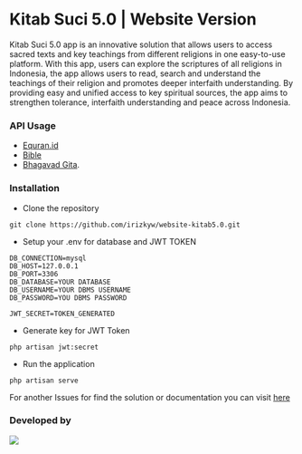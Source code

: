 # Kitab Suci 5.0 | Website Version
Kitab Suci 5.0 app is an innovative solution that allows users to access sacred texts and key teachings from different religions in one easy-to-use platform. With this app, users can explore the scriptures of all religions in Indonesia, the app allows users to read, search and understand the teachings of their religion and promotes deeper interfaith understanding. By providing easy and unified access to key spiritual sources, the app aims to strengthen tolerance, interfaith understanding and peace across Indonesia.

### API Usage
- [Equran.id](https://equran.id/apidev/v2)
- [Bible](https://api.scripture.api.bible/)
- [Bhagavad Gita](https://bhagavadgitaapi.in/).

### Installation
- Clone the repository
```<PHP>
git clone https://github.com/irizkyw/website-kitab5.0.git
```
- Setup your .env for database and JWT TOKEN
```<raw>
DB_CONNECTION=mysql
DB_HOST=127.0.0.1
DB_PORT=3306
DB_DATABASE=YOUR DATABASE
DB_USERNAME=YOUR DBMS USERNAME
DB_PASSWORD=YOU DBMS PASSWORD

JWT_SECRET=TOKEN_GENERATED
```
- Generate key for JWT Token
```<PHP>
php artisan jwt:secret
```
- Run the application
```<PHP>
php artisan serve
```
For another Issues for find the solution or documentation you can visit [here](https://github.com/irizkyw/website-kitab5.0/issues)


### Developed by
<a href="https://github.com/irizkyw/website-kitab5.0/graphs/contributors">
  <img src="https://contrib.rocks/image?repo=irizkyw/website-kitab5.0" />
</a>
